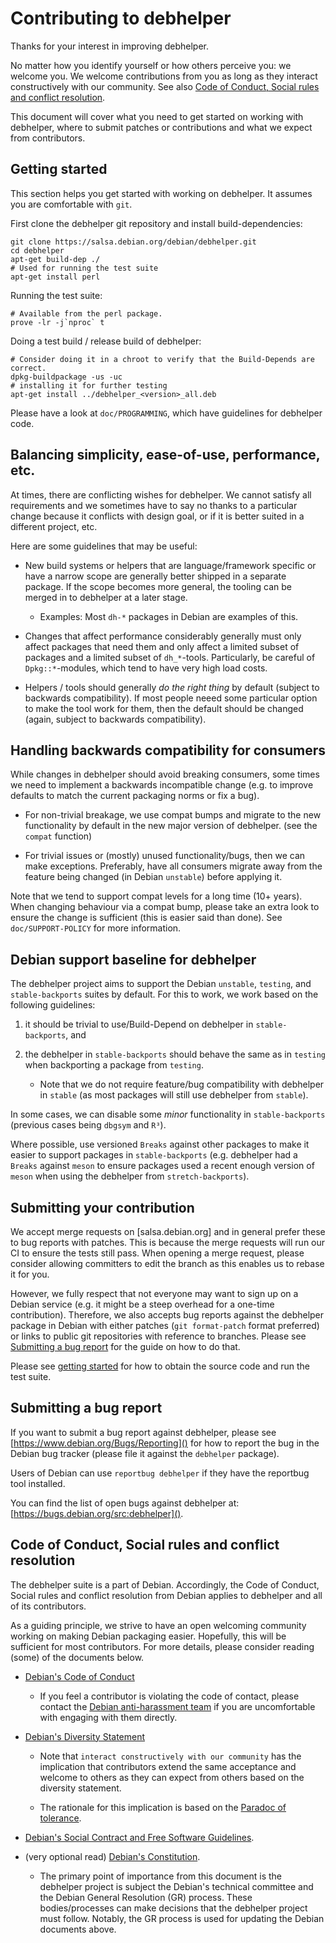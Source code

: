 # Contributing to debhelper

Thanks for your interest in improving debhelper.

No matter how you identify yourself or how others perceive you: we
welcome you. We welcome contributions from you as long as they
interact constructively with our community.  See also [Code of
Conduct, Social rules and conflict
resolution](#code-of-conduct-social-rules-and-conflict-resolution).

This document will cover what you need to get started on working with
debhelper, where to submit patches or contributions and what we expect
from contributors.


## Getting started

<a id="getting-starting"></a>

This section helps you get started with working on debhelper.  It
assumes you are comfortable with `git`.

First clone the debhelper git repository and install build-dependencies:

    git clone https://salsa.debian.org/debian/debhelper.git
    cd debhelper
    apt-get build-dep ./
    # Used for running the test suite
    apt-get install perl

Running the test suite:

    # Available from the perl package.
    prove -lr -j`nproc` t


Doing a test build / release build of debhelper:

    # Consider doing it in a chroot to verify that the Build-Depends are correct.
    dpkg-buildpackage -us -uc
    # installing it for further testing
    apt-get install ../debhelper_<version>_all.deb


Please have a look at `doc/PROGRAMMING`, which have guidelines for
debhelper code.


## Balancing simplicity, ease-of-use, performance, etc.

At times, there are conflicting wishes for debhelper.  We cannot
satisfy all requirements and we sometimes have to say no thanks to a
particular change because it conflicts with design goal, or if it is
better suited in a different project, etc.

Here are some guidelines that may be useful:

 * New build systems or helpers that are language/framework specific
   or have a narrow scope are generally better shipped in a separate
   package.  If the scope becomes more general, the tooling can be
   merged in to debhelper at a later stage.

   * Examples: Most `dh-*` packages in Debian are examples of this.

 * Changes that affect performance considerably generally must only
   affect packages that need them and only affect a limited subset of
   packages and a limited subset of `dh_*`-tools.  Particularly, be
   careful of `Dpkg::*`-modules, which tend to have very high load
   costs.

 * Helpers / tools should generally *do the right thing* by default
   (subject to backwards compatibility).  If most people neeed some
   particular option to make the tool work for them, then the default
   should be changed (again, subject to backwards compatibility).


## Handling backwards compatibility for consumers

While changes in debhelper should avoid breaking consumers, some times
we need to implement a backwards incompatible change (e.g. to improve
defaults to match the current packaging norms or fix a bug).

  * For non-trivial breakage, we use compat bumps and migrate to the new
    functionality by default in the new major version of debhelper.
    (see the `compat` function)

  * For trivial issues or (mostly) unused functionality/bugs, then we
    can make exceptions.  Preferably, have all consumers migrate away
    from the feature being changed (in Debian `unstable`) before
    applying it.

Note that we tend to support compat levels for a long time (10+
years).  When changing behaviour via a compat bump, please take an
extra look to ensure the change is sufficient (this is easier said
than done).  See `doc/SUPPORT-POLICY` for more information.

## Debian support baseline for debhelper

The debhelper project aims to support the Debian `unstable`,
`testing`, and `stable-backports` suites by default.  For this to work,
we work based on the following guidelines:

  1) it should be trivial to use/Build-Depend on debhelper in
     `stable-backports`, and
  2) the debhelper in `stable-backports` should behave the same as
     in `testing` when backporting a package from `testing`.

     * Note that we do not require feature/bug compatibility with
       debhelper in `stable` (as most packages will still use
       debhelper from `stable`).

In some cases, we can disable some *minor* functionality in
`stable-backports` (previous cases being `dbgsym` and `R³`).

Where possible, use versioned `Breaks` against other packages to
make it easier to support packages in `stable-backports`
(e.g. debhelper had a `Breaks` against `meson` to ensure packages
used a recent enough version of `meson` when using the debhelper
from `stretch-backports`).

## Submitting your contribution

We accept merge requests on [salsa.debian.org] and in general prefer
these to bug reports with patches.  This is because the merge requests
will run our CI to ensure the tests still pass.  When opening a merge
request, please consider allowing committers to edit the branch as
this enables us to rebase it for you.

However, we fully respect that not everyone may want to sign up on a
Debian service (e.g. it might be a steep overhead for a one-time
contribution).  Therefore, we also accepts bug reports against the
debhelper package in Debian with either patches (`git format-patch`
format preferred) or links to public git repositories with reference
to branches.  Please see [Submitting a bug
report](#submitting-a-bug-report) for the guide on how to do that.

Please see [getting started](#getting-started) for how to obtain the
source code and run the test suite.

[salsa]: https://salsa.debian.org/debian/debhelper


## Submitting a bug report

If you want to submit a bug report against debhelper, please see
[https://www.debian.org/Bugs/Reporting]() for how to report the bug in the
Debian bug tracker (please file it against the `debhelper` package).

Users of Debian can use `reportbug debhelper` if they have the
reportbug tool installed.

You can find the list of open bugs against debhelper at:
[https://bugs.debian.org/src:debhelper]().


## Code of Conduct, Social rules and conflict resolution

The debhelper suite is a part of Debian. Accordingly, the Code of
Conduct, Social rules and conflict resolution from Debian applies to
debhelper and all of its contributors.

As a guiding principle, we strive to have an open welcoming community
working on making Debian packaging easier.  Hopefully, this will be
sufficient for most contributors.  For more details, please consider
reading (some) of the documents below.


 * [Debian's Code of Conduct](https://www.debian.org/code_of_conduct)

   * If you feel a contributor is violating the code of contact, please
     contact the [Debian anti-harassment team](https://wiki.debian.org/AntiHarassment)
     if you are uncomfortable with engaging with them directly.

 * [Debian's Diversity Statement](https://www.debian.org/intro/diversity)

   * Note that `interact constructively with our community` has the
     implication that contributors extend the same acceptance and
     welcome to others as they can expect from others based on the
     diversity statement.

   * The rationale for this implication is based on the
     [Paradoc of tolerance](https://en.wikipedia.org/wiki/Paradox_of_tolerance).
     

 * [Debian's Social Contract and Free Software Guidelines](https://www.debian.org/social_contract).

 * (very optional read) [Debian's Constitution](https://www.debian.org/devel/constitution).

   * The primary point of importance from this document is the
     debhelper project is subject the Debian's technical committee and
     the Debian General Resolution (GR) process.  These
     bodies/processes can make decisions that the debhelper project
     must follow.  Notably, the GR process is used for updating the
     Debian documents above.

